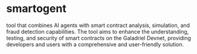 # smartogent
tool that combines AI agents with smart contract analysis, simulation, and fraud detection capabilities. The tool aims to enhance the understanding, testing, and security of smart contracts on the Galadriel Devnet, providing developers and users with a comprehensive and user-friendly solution.
